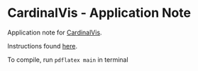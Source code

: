 # CardinalVis - Application Note

Application note for [CardinalVis](https://github.com/kuwisdelu/CardinalVis).

Instructions found [here](https://academic.oup.com/bioinformatics/pages/instructions_for_authors).

To compile, run `pdflatex main` in terminal
